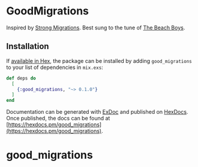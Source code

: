# GoodMigrations

Inspired by [Strong Migrations](https://github.com/ankane/strong_migrations). Best sung to the tune of [The Beach Boys](https://www.youtube.com/watch?v=Eab_beh07HU).

## Installation

If [available in Hex](https://hex.pm/docs/publish), the package can be installed
by adding `good_migrations` to your list of dependencies in `mix.exs`:

```elixir
def deps do
  [
    {:good_migrations, "~> 0.1.0"}
  ]
end
```

Documentation can be generated with [ExDoc](https://github.com/elixir-lang/ex_doc)
and published on [HexDocs](https://hexdocs.pm). Once published, the docs can
be found at [https://hexdocs.pm/good_migrations](https://hexdocs.pm/good_migrations).

# good_migrations
